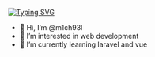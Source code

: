 [![Typing SVG](https://readme-typing-svg.demolab.com?font=Fira+Code&size=30&duration=4000&pause=1000&color=97EBF7&center=true&vCenter=true&width=435&lines=Amazing+People;Let's+innovate+together)](https://git.io/typing-svg)

- 👋 Hi, I’m @m1ch93l
- 👀 I’m interested in web development
- 🌱 I’m currently learning laravel and vue
<!---
m1ch93l/m1ch93l is a ✨ special ✨ repository because its `README.md` (this file) appears on your GitHub profile.
You can click the Preview link to take a look at your changes.
--->
